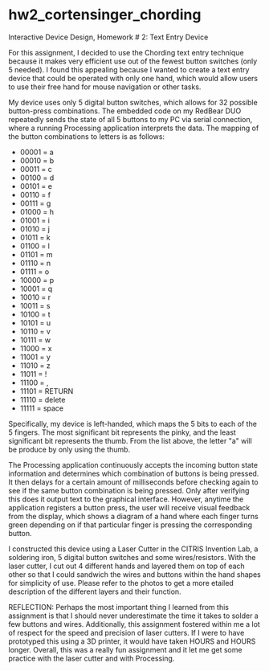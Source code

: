 # hw2_cortensinger_chording
Interactive Device Design, Homework # 2: Text Entry Device

For this assignment, I decided to use the Chording text entry technique because it makes very efficient use out of the fewest button switches (only 5 needed). I found this appealing because I wanted to create a text entry device that could be operated with only one hand, which would allow users to use their free hand for mouse navigation or other tasks.

My device uses only 5 digital button switches, which allows for 32 possible button-press combinations. The embedded code on my RedBear DUO repeatedly sends the state of all 5 buttons to my PC via serial connection, where a running Processing application interprets the data. The mapping of the button combinations to letters is as follows:
- 00001 = a
- 00010 = b
- 00011 = c
- 00100 = d
- 00101 = e
- 00110 = f
- 00111 = g
- 01000 = h
- 01001 = i
- 01010 = j
- 01011 = k
- 01100 = l
- 01101 = m
- 01110 = n
- 01111 = o
- 10000 = p
- 10001 = q
- 10010 = r
- 10011 = s
- 10100 = t
- 10101 = u
- 10110 = v
- 10111 = w
- 11000 = x
- 11001 = y
- 11010 = z
- 11011 = !
- 11100 = ,
- 11101 = RETURN
- 11110 = delete
- 11111 = space

Specifically, my device is left-handed, which maps the 5 bits to each of the 5 fingers. The most significant bit represents the pinky, and the least significant bit represents the thumb. From the list above, the letter "a" will be produce by only using the thumb.

The Processing application continuously accepts the incoming button state information and determines which combination of buttons is being pressed. It then delays for a certain amount of milliseconds before checking again to see if the same button combination is being pressed. Only after verifying this does it output text to the graphical interface. However, anytime the application registers a button press, the user will receive visual feedback from the display, which shows a diagram of a hand where each finger turns green depending on if that particular finger is pressing the corresponding button.

I constructed this device using a Laser Cutter in the CITRIS Invention Lab, a soldering iron, 5 digital button switches and some wires/resistors. With the laser cutter, I cut out 4 different hands and layered them on top of each other so that I could sandwich the wires and buttons within the hand shapes for simplicity of use. Please refer to the photos to get a more etailed description of the different layers and their function.


REFLECTION: Perhaps the most important thing I learned from this assignment is that I should never underestimate the time it takes to solder a few buttons and wires. Additionally, this assignment fostered within me a lot of respect for the speed and precision of laser cutters. If I were to have prototyped this using a 3D printer, it would have taken HOURS and HOURS longer. Overall, this was a really fun assignment and it let me get some practice with the laser cutter and with Processing.
